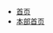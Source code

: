 <!-- docs/more/about/_sidebar.md -->
- [首页](README.md, "文档首页")
- [本部首页](/more/about/README.md, "本部首页")
